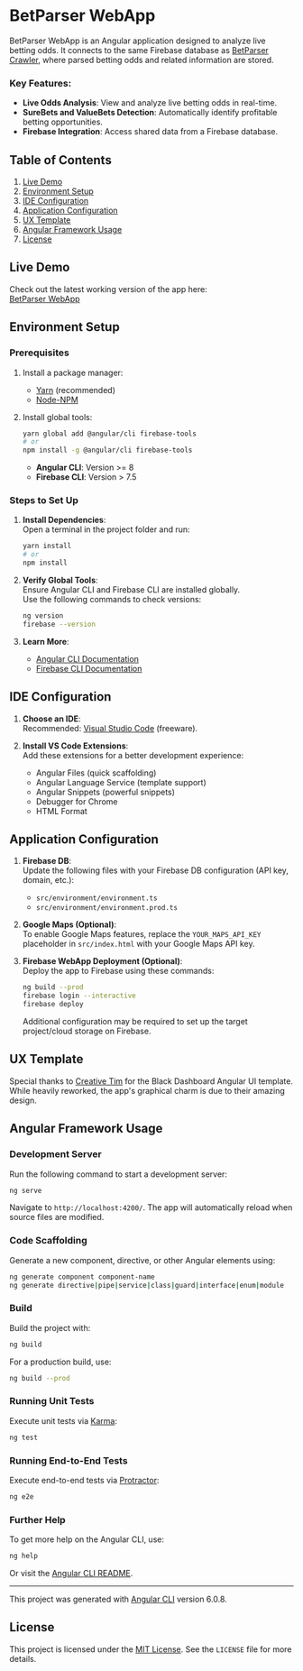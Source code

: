 # BetParser WebApp

BetParser WebApp is an Angular application designed to analyze live betting odds. It connects to the same Firebase database as [BetParser Crawler](https://github.com/mtmarco87/betparser_crawler), where parsed betting odds and related information are stored.

### Key Features:

- **Live Odds Analysis**: View and analyze live betting odds in real-time.
- **SureBets and ValueBets Detection**: Automatically identify profitable betting opportunities.
- **Firebase Integration**: Access shared data from a Firebase database.

## Table of Contents

1. [Live Demo](#live-demo)
2. [Environment Setup](#environment-setup)
3. [IDE Configuration](#ide-configuration)
4. [Application Configuration](#application-configuration)
5. [UX Template](#ux-template)
6. [Angular Framework Usage](#angular-framework-usage)
7. [License](#license)

## Live Demo

Check out the latest working version of the app here:  
[BetParser WebApp](https://parser-b8114.firebaseapp.com/)

## Environment Setup

### Prerequisites

1. Install a package manager:

   - [Yarn](https://yarnpkg.com/lang/en/docs/install/#windows-stable) (recommended)
   - [Node-NPM](https://nodejs.org/it/download/)

2. Install global tools:
   ```bash
   yarn global add @angular/cli firebase-tools
   # or
   npm install -g @angular/cli firebase-tools
   ```
   - **Angular CLI**: Version >= 8
   - **Firebase CLI**: Version > 7.5

### Steps to Set Up

1. **Install Dependencies**:  
   Open a terminal in the project folder and run:

   ```bash
   yarn install
   # or
   npm install
   ```

2. **Verify Global Tools**:  
   Ensure Angular CLI and Firebase CLI are installed globally.  
   Use the following commands to check versions:

   ```bash
   ng version
   firebase --version
   ```

3. **Learn More**:
   - [Angular CLI Documentation](https://angular.io/cli)
   - [Firebase CLI Documentation](https://firebase.google.com/docs/cli)

## IDE Configuration

1. **Choose an IDE**:  
   Recommended: [Visual Studio Code](https://code.visualstudio.com/) (freeware).

2. **Install VS Code Extensions**:  
   Add these extensions for a better development experience:
   - Angular Files (quick scaffolding)
   - Angular Language Service (template support)
   - Angular Snippets (powerful snippets)
   - Debugger for Chrome
   - HTML Format

## Application Configuration

1. **Firebase DB**:  
   Update the following files with your Firebase DB configuration (API key, domain, etc.):

   - `src/environment/environment.ts`
   - `src/environment/environment.prod.ts`

2. **Google Maps (Optional)**:  
   To enable Google Maps features, replace the `YOUR_MAPS_API_KEY` placeholder in `src/index.html` with your Google Maps API key.

3. **Firebase WebApp Deployment (Optional)**:  
   Deploy the app to Firebase using these commands:
   ```bash
   ng build --prod
   firebase login --interactive
   firebase deploy
   ```
   Additional configuration may be required to set up the target project/cloud storage on Firebase.

## UX Template

Special thanks to [Creative Tim](https://www.creative-tim.com) for the Black Dashboard Angular UI template.  
While heavily reworked, the app's graphical charm is due to their amazing design.

## Angular Framework Usage

### Development Server

Run the following command to start a development server:

```bash
ng serve
```

Navigate to `http://localhost:4200/`. The app will automatically reload when source files are modified.

### Code Scaffolding

Generate a new component, directive, or other Angular elements using:

```bash
ng generate component component-name
ng generate directive|pipe|service|class|guard|interface|enum|module
```

### Build

Build the project with:

```bash
ng build
```

For a production build, use:

```bash
ng build --prod
```

### Running Unit Tests

Execute unit tests via [Karma](https://karma-runner.github.io):

```bash
ng test
```

### Running End-to-End Tests

Execute end-to-end tests via [Protractor](http://www.protractortest.org/):

```bash
ng e2e
```

### Further Help

To get more help on the Angular CLI, use:

```bash
ng help
```

Or visit the [Angular CLI README](https://github.com/angular/angular-cli/blob/master/README.md).

---

This project was generated with [Angular CLI](https://github.com/angular/angular-cli) version 6.0.8.

## License

This project is licensed under the [MIT License](https://opensource.org/licenses/MIT). See the `LICENSE` file for more details.
